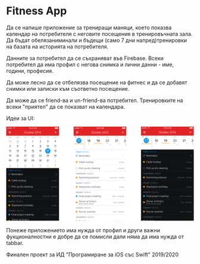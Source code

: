 # Fitness App

Да се напише приложение за трениращи маняци, което показва календар на потребителя с неговите посещения в тренировъчната зала. Да бъдат обелязаниминали и бъдещи (само 7 дни напред)тренировки на базата на историята на потребителя. 

Данните за потребител да се съхраняват във Firebase. Всеки потребител да има профил с негова снимка и лични данни - име, години, професия.

Да може лесно да се отбелязва посещение на фитнес и да се добавят снимки или записки към съответно посещение.

Да може да се friend-ва и un-friend-ва потребител. Тренировките на всеки "приятел" да се показват на календара.

Идеи за UI: 

![](assets/calendar-example.png)

Понеже приложението има нужда от профил и други важни фукционалностни е добре да се помисли дали няма да има нужда от tabbar.

Финален проект за ИД "Програмиране за iOS със Swift" 2019/2020